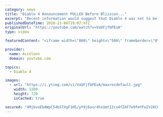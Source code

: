 ```yaml
---
category: news
title: "Diablo 4 Announcement PULLED Before Blizzcon..."
excerpt: "Recent information would suggest that Diablo 4 was set to be announced at Blizzcon but ended being pulled after developers couldn't commit to the current ..."
publishedDateTime: 2018-11-06T19:07:47Z
originalUrl: "https://youtube.com/watch?v=VaUFjfbPEoA"
type: video

featuredContent: "<iframe width=\"800\" height=\"500\" frameborder=\"0\" src=\"https://www.youtube.com/embed/VaUFjfbPEoA\" allow=\"accelerometer; autoplay; encrypted-media; gyroscope; picture-in-picture\" allowfullscreen></iframe>"

provider:
  name: Accolonn
  domain: youtube.com

topics:
  - Diablo 4

images:
  - url: "https://i.ytimg.com/vi/VaUFjfbPEoA/maxresdefault.jpg"
    width: 1280
    height: 720
    isCached: true

secured: "4MjbvoEbAWpC54bSTXgF1H5/yY9j6our4hsUmtI2cx4fZ4F7e9fmYFwIV28CQj1L86ix1Rz23Gt6GGrYnFuEj731ThE3ayrK7yq//bjxT2fuY+rDu6GMq6Td8jUGN0AuFOGnemu7o+SIG158F31KhV3ThqHt0dLuBvXX7xa695q5EDFsy2uLtVihni9CtKZvpKl40ohORHBu+3+yYYSJlLxcUX73epH8ZwKeaSXMkGOalh3HYJmxRe6yW2iDwIGMjxqEOEmKMDGwnEtLyeKw3sUuWgvfW+YmArRuWz4Bq0b9/Aiauc8KwOreA70hHbB58niFfu7/A9ZohqilteNC02Yv0VuKZcVZ5D1gFtUWVEAJeDXwzgagzMOkGNIaHVKOj5LFVxKG/FP8lFvQN0ToYs8oa9EkqKkqUSuhZIHaXdUiQKgpTc5E3VzGoytCYYfF;LYcyB7Rq9exL5eMIPX4/Aw=="
---
```


